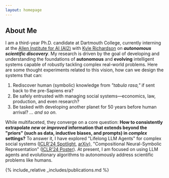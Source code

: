 ```yaml
---
layout: homepage
---
```


## About Me

I am a third-year Ph.D. candidate at Dartmouth College, currently interning at the [Allen Institute for AI (AI2)](https://allenai.org/) with [Kyle Richardson](https://www.nlp-kyle.com/) on ***autonomous scientific discovery***. My research is driven by the goal of developing and understanding the foundations of **autonomous** and **evolving** intelligent systems capable of robustly tackling complex real-world problems. Here are some thought experiments related to this vision, how can we design the systems that can:
1. Rediscover human (symbolic) knowledge from *"tabula rasa,"* if sent back to the pre-Sapiens era?
2. Be safely entrusted with managing social systems—economics, law, production, and even research?
3. Be tasked with developing another planet for 50 years before human arrival?
*... and so on.*

While multifaceted, they converge on a core question: **How to consistently extrapolate *new* or *improved* information that extends beyond the "priors" (such as data, inductive biases, and prompts) in *complex* settings?** To answer it, I have explored "Lifelong LLM Agents" for complex social systems ([ICLR'24 Spotlight](https://openreview.net/pdf?id=s9z0HzWJJp), [arXiv](https://arxiv.org/pdf/2409.17266)), "Compositional Neural-Symbolic Representation" ([ICLR'24 Poster](https://openreview.net/pdf?id=uqxBTcWRnj)). At present, I am focused on using LLM agents and evolutionary algorithms to autonomously address scientific problems like humans.


{% include_relative _includes/publications.md %}




<!-- ## Misc

I like movies, classical music, opera, hiking, and random walks. My favorite directors are Akira Kurosawa and Martin Scorsese.  -->


